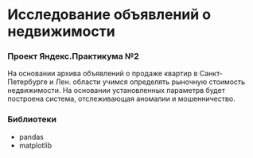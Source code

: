 # Исследование объявлений о недвижимости
### Проект Яндекс.Практикума №2
На основании архива объявлений о продаже квартир в Санкт-Петербурге и Лен. области учимся определять рыночную стоимость недвижимости. 
На основании установленных параметрв будет построена система, отслеживающая аномалии и мошенничество.

### Библиотеки
- pandas
- matplotlib
